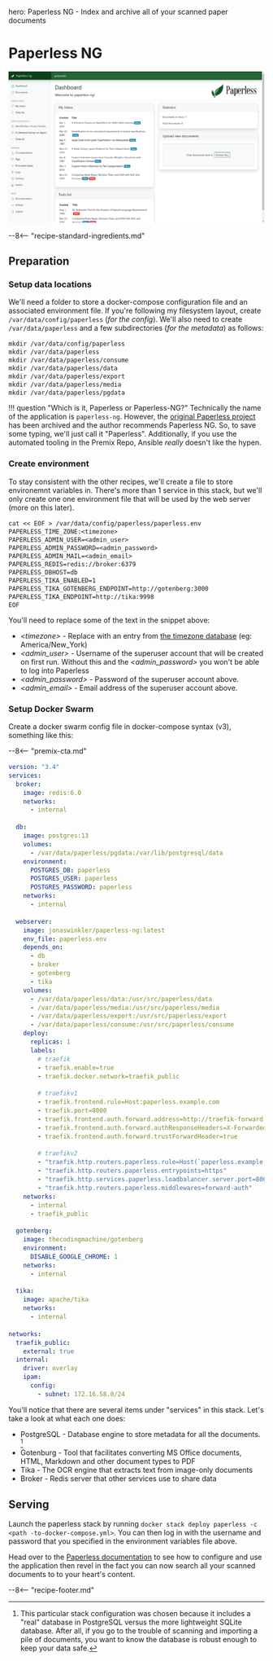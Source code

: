hero: Paperless NG - Index and archive all of your scanned paper documents

# Paperless NG

![Paperless Screenshot](../images/paperless-screenshot.png)


--8<-- "recipe-standard-ingredients.md"

## Preparation

### Setup data locations

We'll need a folder to store a docker-compose configuration file and an associated environment file. If you're following my filesystem layout, create `/var/data/config/paperless` (*for the config*). We'll also need to create `/var/data/paperless` and a few subdirectories (*for the metadata*) as follows:

```
mkdir /var/data/config/paperless
mkdir /var/data/paperless
mkdir /var/data/paperless/consume
mkdir /var/data/paperless/data
mkdir /var/data/paperless/export
mkdir /var/data/paperless/media
mkdir /var/data/paperless/pgdata
```

!!! question "Which is it, Paperless or Paperless-NG?"
    Technically the name of the application is `paperless-ng`. However, the [original     Paperless project](https://github.com/the-paperless-project/paperless) has been archived and the author recommends Paperless NG. So, to save some typing, we'll just   call it "Paperless". Additionally, if you use the automated tooling in the Premix Repo, Ansible *really* doesn't like the hypen. 

### Create environment

To stay consistent with the other recipes, we'll create a file to store environemnt variables in. There's more than 1 service in this stack, but we'll only create one one environment file that will be used by the web server (more on this later).

```
cat << EOF > /var/data/config/paperless/paperless.env
PAPERLESS_TIME_ZONE:<timezone>
PAPERLESS_ADMIN_USER=<admin_user>
PAPERLESS_ADMIN_PASSWORD=<admin_password>
PAPERLESS_ADMIN_MAIL=<admin_email>
PAPERLESS_REDIS=redis://broker:6379
PAPERLESS_DBHOST=db
PAPERLESS_TIKA_ENABLED=1
PAPERLESS_TIKA_GOTENBERG_ENDPOINT=http://gotenberg:3000
PAPERLESS_TIKA_ENDPOINT=http://tika:9998
EOF
```
You'll need to replace some of the text in the snippet above:
* *\<timezone\>* - Replace with an entry from [the timezone database](https://en.wikipedia.org/wiki/List_of_tz_database_time_zones) (eg: America/New_York)
* *\<admin_user\>* - Username of the superuser account that will be created on first run. Without this and the *\<admin_password\>* you won't be able to log into Paperless
* *\<admin_password\>* - Password of the superuser account above.
* *\<admin_email\>* - Email address of the superuser account above.

### Setup Docker Swarm

Create a docker swarm config file in docker-compose syntax (v3), something like this:

--8<-- "premix-cta.md"

```yaml
version: "3.4"
services:
  broker:
    image: redis:6.0
    networks:
      - internal

  db:
    image: postgres:13
    volumes:
      - /var/data/paperless/pgdata:/var/lib/postgresql/data
    environment:
      POSTGRES_DB: paperless
      POSTGRES_USER: paperless
      POSTGRES_PASSWORD: paperless
    networks:
      - internal

  webserver:
    image: jonaswinkler/paperless-ng:latest
    env_file: paperless.env
    depends_on:
      - db
      - broker
      - gotenberg
      - tika
    volumes:
      - /var/data/paperless/data:/usr/src/paperless/data
      - /var/data/paperless/media:/usr/src/paperless/media
      - /var/data/paperless/export:/usr/src/paperless/export
      - /var/data/paperless/consume:/usr/src/paperless/consume
    deploy:
      replicas: 1
      labels:
        # traefik
        - traefik.enable=true
        - traefik.docker.network=traefik_public

        # traefikv1
        - traefik.frontend.rule=Host:paperless.example.com
        - traefik.port=8000    
        - traefik.frontend.auth.forward.address=http://traefik-forward-auth:4181
        - traefik.frontend.auth.forward.authResponseHeaders=X-Forwarded-User
        - traefik.frontend.auth.forward.trustForwardHeader=true        

        # traefikv2
        - "traefik.http.routers.paperless.rule=Host(`paperless.example.com`)"
        - "traefik.http.routers.paperless.entrypoints=https"
        - "traefik.http.services.paperless.loadbalancer.server.port=8000"
        - "traefik.http.routers.paperless.middlewares=forward-auth"
    networks:
      - internal
      - traefik_public

  gotenberg:
    image: thecodingmachine/gotenberg
    environment:
      DISABLE_GOOGLE_CHROME: 1
    networks:
      - internal

  tika:
    image: apache/tika
    networks:
      - internal

networks:
  traefik_public:
    external: true
  internal:
    driver: overlay
    ipam:
      config:
        - subnet: 172.16.58.0/24 

```
You'll notice that there are several items under "services" in this stack. Let's take a look at what each one does:
* PostgreSQL - Database engine to store metadata for all the documents. [^1] 
* Gotenburg - Tool that facilitates converting MS Office documents, HTML, Markdown and other document types to PDF
* Tika - The OCR engine that extracts text from image-only documents
* Broker - Redis server that other services use to share data

## Serving

Launch the paperless stack by running ```docker stack deploy paperless -c <path -to-docker-compose.yml>```. You can then log in with the username and password that you specified in the environment variables file above.

Head over to the [Paperless documentation](https://paperless-ng.readthedocs.io/en/latest) to see how to configure and use the application then revel in the fact you can now search all your scanned documents to to your heart's content.

[^1]: This particular stack configuration was chosen because it includes a "real" database in PostgreSQL versus the more lightweight SQLite database. After all, if you go to the trouble of scanning and importing a pile of documents, you want to know the database is robust enough to keep your data safe.

--8<-- "recipe-footer.md"